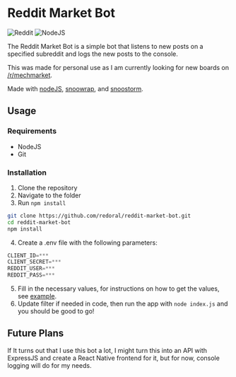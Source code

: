 # Reddit Market Bot

![Reddit](https://img.shields.io/badge/Reddit-%23FF4500.svg?style=for-the-badge&logo=Reddit&logoColor=white) ![NodeJS](https://img.shields.io/badge/node.js-6DA55F?style=for-the-badge&logo=node.js&logoColor=white)

The Reddit Market Bot is a simple bot that listens to new posts on a specified subreddit and logs the new posts to the console.

This was made for personal use as I am currently looking for new boards on [/r/mechmarket](https://reddit.com/r/mechmarket).

Made with [nodeJS](https://nodejs.org/en/), [snoowrap](https://www.npmjs.com/package/snoowrap), and [snoostorm](https://www.npmjs.com/package/snoostorm).

## Usage

### Requirements

- NodeJS
- Git

### Installation

1. Clone the repository
2. Navigate to the folder
3. Run `npm install`

```sh
git clone https://github.com/redoral/reddit-market-bot.git
cd reddit-market-bot
npm install
```

4. Create a .env file with the following parameters:

```js
CLIENT_ID=***
CLIENT_SECRET=***
REDDIT_USER=***
REDDIT_PASS=***
```

5. Fill in the necessary values, for instructions on how to get the values, see [example](https://towardsdatascience.com/how-to-use-the-reddit-api-in-python-5e05ddfd1e5c).
6. Update filter if needed in code, then run the app with `node index.js` and you should be good to go!

## Future Plans

If It turns out that I use this bot a lot, I might turn this into an API with ExpressJS and create a React Native frontend for it, but for now, console logging will do for my needs.

